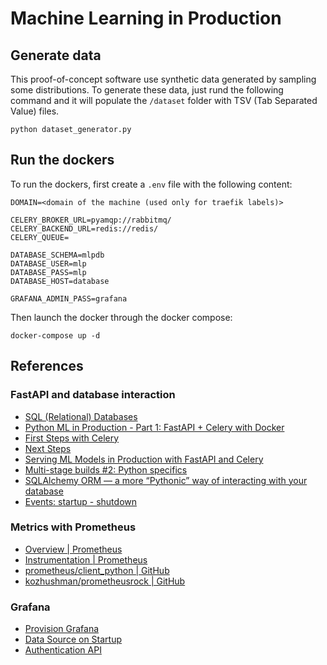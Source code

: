 # Machine Learning in Production 

## Generate data

This proof-of-concept software use synthetic data generated by sampling some distributions. To generate these data, just rund the following command and it will populate the `/dataset` folder with TSV (Tab Separated Value) files.

```
python dataset_generator.py
```


## Run the dockers

To run the dockers, first create a `.env` file with the following content:

```
DOMAIN=<domain of the machine (used only for traefik labels)>

CELERY_BROKER_URL=pyamqp://rabbitmq/
CELERY_BACKEND_URL=redis://redis/
CELERY_QUEUE=

DATABASE_SCHEMA=mlpdb
DATABASE_USER=mlp
DATABASE_PASS=mlp
DATABASE_HOST=database

GRAFANA_ADMIN_PASS=grafana
```

Then launch the docker through the docker compose:

```
docker-compose up -d
```

## References

### FastAPI and database interaction
* [SQL (Relational) Databases](https://fastapi.tiangolo.com/tutorial/sql-databases/)
* [Python ML in Production - Part 1: FastAPI + Celery with Docker](https://denisbrogg.hashnode.dev/python-ml-in-production-part-1-fastapi-celery-with-docker)
* [First Steps with Celery](https://docs.celeryq.dev/en/stable/getting-started/first-steps-with-celery.html)
* [Next Steps](https://docs.celeryq.dev/en/stable/getting-started/next-steps.html)
* [Serving ML Models in Production with FastAPI and Celery](https://towardsdatascience.com/deploying-ml-models-in-production-with-fastapi-and-celery-7063e539a5db)
* [Multi-stage builds #2: Python specifics](https://pythonspeed.com/articles/multi-stage-docker-python/#solution2-virtualenv)
* [SQLAlchemy ORM — a more “Pythonic” way of interacting with your database](https://medium.com/dataexplorations/sqlalchemy-orm-a-more-pythonic-way-of-interacting-with-your-database-935b57fd2d4d)
* [Events: startup - shutdown](https://fastapi.tiangolo.com/advanced/events/)

### Metrics with Prometheus
* [Overview | Prometheus](https://prometheus.io/docs/introduction/overview/)
* [Instrumentation | Prometheus](https://prometheus.io/docs/practices/instrumentation/#counter-vs-gauge-summary-vs-histogram)
* [prometheus/client_python | GitHub](https://github.com/prometheus/client_python)
* [kozhushman/prometheusrock | GitHub](https://github.com/kozhushman/prometheusrock)

### Grafana
* [Provision Grafana](https://grafana.com/docs/grafana/latest/administration/provisioning/)
* [Data Source on Startup](https://community.grafana.com/t/data-source-on-startup/8618/2)
* [Authentication API](https://grafana.com/docs/grafana/latest/developers/http_api/auth/)
